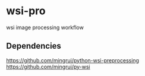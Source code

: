 # wsi-pro
wsi image processing workflow

## Dependencies
https://github.com/mingrui/python-wsi-preprocessing  
https://github.com/mingrui/py-wsi
